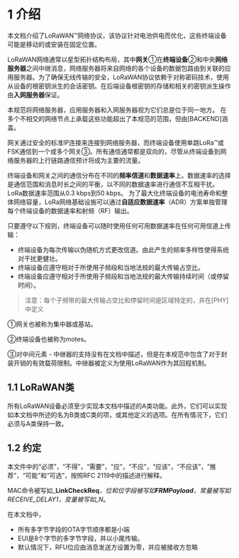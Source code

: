 # 1 介绍

本文档介绍了LoRaWAN™网络协议，该协议针对电池供电而优化，这些终端设备可能是移动的或安装在固定位置。

LoRaWAN网络通常以星型拓扑结构布局，其中**网关**①在**终端设备**②和中央**网络服务器**之间中继消息，网络服务器将来自网络的各个设备的数据包路由到关联的应用服务器。为了确保无线传输的安全，LoRaWAN协议依赖于对称密码技术，使用从设备的根密钥派生的会话密钥。在后端设备根密钥的存储和相关的密钥派生操作由**入网服务器**保证。

本规范将网络服务器，应用服务器和入网服务器视为它们总是位于同一地方。 在多个不相交的网络节点上承载这些功能超出了本规范的范围，但由\[BACKEND\]涵盖。

网关通过安全的标准IP连接来连接到网络服务器，而终端设备使用单跳LoRa™或FSK通信到一个或多个网关③。所有通信通常都是双向的，尽管从终端设备到网络服务器的上行链路通信预计将成为主要的流量。

终端设备和网关之间的通信分布在不同的**频率信道**和**数据速率**上。数据速率的选择是通信范围和消息时长之间的平衡，以不同的数据速率进行通信不互相干扰。LoRa数据速率范围从0.3 kbps到50 kbps。 为了最大化终端设备的电池寿命和整体网络容量，LoRa网络基础设施可以通过**自适应数据速率**（ADR）方案单独管理每个终端设备的数据速率和射频（RF）输出。

只要遵守以下规则，终端设备可以随时使用任何可用数据速率在任何可用信道上传输：

* 终端设备为每次传输以伪随机方式更改信道。由此产生的频率多样性使得系统对干扰更健壮。
* 终端设备应遵守相对于所使用子频段和当地法规的最大传输占空比。
* 终端设备应遵守相对于所使用子频段和当地法规的最大传输持续时间（或停留时间）。

> 注意：每个子频带的最大传输占空比和停留时间是区域特定的，并在\[PHY\]中定义

①网关也被称为集中器或基站。

②终端设备也被称为motes。

③对中间元素 - 中继器的支持没有在文档中描述，但是在本规范中包含了对于封装开销的有效载荷限制。中继器被定义为使用LoRaWAN作为其回程机制。

## 1.1 LoRaWAN类

所有LoRaWAN设备必须至少实现本文档中描述的A类功能。此外，它们可以实现如本文档中所述的名为B类或C类的项，或其他定义的选项。在所有情况下，它们必须与A类保持一致。

## 1.2 约定

本文件中的“必须”，“不得”，“需要”，“应”，“不应”，“应该”，“不应该”，“推荐”，“可能”和“可选”，按照RFC 2119中的描述进行解释。

MAC命令被写如_**LinkCheckReq**_，位和位字段被写如**FRMPayload**，常量被写如RECEIVE\_DELAY1，变量被写如_N_。

在本文档中，

* 所有多字节字段的OTA字节顺序都是小端
* EUI是8个字节的多字节字段，并以小尾传输。
* 默认情况下，RFU位应由消息发送方设置为零，并应被接收方忽略

